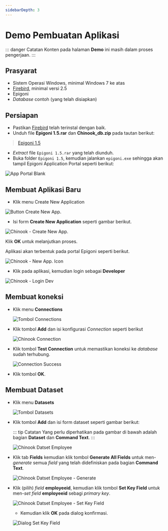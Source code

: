 ```yaml
---
sidebarDepth: 3
---
```


# Demo Pembuatan Aplikasi

::: danger Catatan
Konten pada halaman **Demo** ini masih dalam proses pengerjaan.
:::

## Prasyarat

- Sistem Operasi Windows, minimal Windows 7 ke atas
- <a href="https://firebirdsql.org/" target="_blank">Firebird</a>, minimal versi 2.5
- Epigoni
- _Database_ contoh (yang telah disiapkan)

## Persiapan

- Pastikan <a href="https://firebirdsql.org/" target="_blank">Firebird</a> telah terinstal dengan baik.
- Unduh file **Epigoni 1.5.rar** dan **Chinook_db.zip** pada tautan berikut:

> <a href="https://drive.google.com/open?id=0B601Tr2tSGr2T2Vyd3JhOTV4VEE" target="_blank">Epigoni 1.5</a>

- _Extract_ file `Epigoni 1.5.rar` yang telah diunduh.
- Buka folder `Epigoni 1.5`, kemudian jalankan `epigoni.exe` sehingga akan tampil Epigoni Application Portal seperti berikut:

![App Portal Blank](/images/appPortalArea.svg)

## Membuat Aplikasi Baru

- Klik menu Create New Application

![Button Create New App.](/images/btnCreateApp.svg)

- Isi form **Create New Application** seperti gambar berikut.

![Chinook - Create New App.](/images/chinook-create-new-app.png)

Klik **OK** untuk melanjutkan proses.

Aplikasi akan terbentuk pada portal Epigoni seperti berikut.

![Chinook - New App. Icon](/images/chinook-icon-portal.png)

- Klik pada aplikasi, kemudian login sebagai **Developer**

![Chinook - Login Dev](/images/chinook-login-dev.png)

## Membuat koneksi

- Klik menu **Connections**

  ![Tombol Connections](/images/btn-con.png)

- Klik tombol **Add** dan isi konfigurasi _Connection_ seperti berikut

  ![Chinook Connection](/images/chinook-connection.png)

- Klik tombol **Test Connection** untuk memastikan koneksi ke _database_ sudah terhubung.

  ![Connection Success](/images/connSuccess.svg)

- Klik tombol **OK**.

## Membuat Dataset

- Klik menu **Datasets**

  ![Tombol Datasets](/images/btn-dts.png)

- Klik tombol **Add** dan isi form dataset seperti gambar berikut:

  ::: tip Catatan
  Yang perlu diperhatikan pada gambar di bawah adalah bagian **Dataset** dan **Command Text**.
  :::

  ![Chinook Datset Employee](/images/chinook-dataset-employee.png)

- Klik tab **Fields** kemudian klik tombol **Generate All Fields** untuk men-_generate_ semua _field_ yang telah didefiniskan pada bagian **Command Text**.

  ![Chinook Datset Employee - Generate](/images/chinook-dataset-employee-generate.png)

- Klik (pilih) _field_ **employeeid**, kemudian klik tombol **Set Key Field** untuk men-_set_ _field_ **employeeid** sebagi _primary key_.

  ![Chinook Datset Employee - Set Key Field](/images/chinook-dataset-set-key.png)

  - Kemudian klik **OK** pada dialog konfirmasi.

  ![Dialog Set Key Field](/images/dialog-set-key-fields.png)
